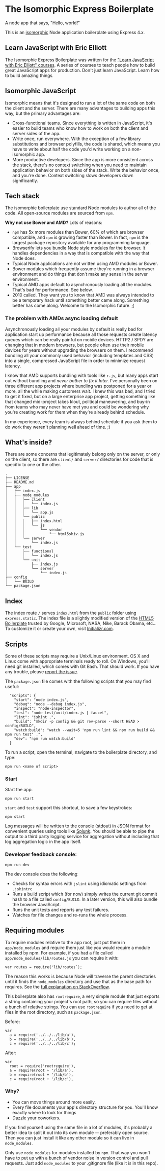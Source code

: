 # The Isomorphic Express Boilerplate

A node app that says, "Hello, world!"

This is an [isomorphic](http://isomorphic.net/) Node application boilerplate using Express 4.x.


## Learn JavaScript with Eric Elliott

The Isomorphic Express Boilerplate was written for the ["Learn JavaScript with Eric Elliott" courses](https://ericelliottjs.com/). A series of courses to teach people how to build great JavaScript apps for production. Don't just learn JavaScript. Learn how to build amazing things.


## Isomorphic JavaScript

Isomorphic means that it's designed to run a lot of the same code on both the client and the server. There are many advantages to building apps this way, but the primary advantages are:

* Cross-functional teams. Since everything is written in JavaScript, it's easier to build teams who know how to work on both the client and server sides of the app.
* Write once, run everywhere. With the exception of a few library substitutions and browser polyfills, the code is shared, which means you have to write about half the code you'd write working on a non-isomorphic app.
* More productive developers. Since the app is more consistent across the stack, there's no context switching when you need to maintain application behavior on both sides of the stack. Write the behavior once, and you're done. Context switching slows developers down significantly.


## Tech stack

The isomorphic boilerplate use standard Node modules to author all of the code. All open-source modules are sourced from `npm`.

**Why not use Bower and AMD?** Lots of reasons:

* `npm` has 5x more modules than Bower, 60% of which are browser compatible, and `npm` is growing faster than Bower. In fact, `npm` is the largest package repository available for any programming language.
* Browserify lets you bundle Node style modules for the browser. It handles dependencies in a way that is compatible with the way that Node does.
* Typical Node applications are not written using AMD modules or Bower.
* Bower modules which frequently assume they're running in a browser environment and do things that don't make any sense in the server environment.
* Typical AMD apps default to asynchronously loading all the modules. That's bad for performance. See below.
* 2010 called. They want you to know that AMD was always intended to be a temporary hack until something better came along. Something better has come along. Welcome to the Isomorphic future. ;)


### The problem with AMDs async loading default

Asynchronously loading all your modules by default is really bad for application start up performance because all those requests create latency queues which can be really painful on mobile devices. HTTP2 / SPDY are changing that in modern browsers, but people often use their mobile devices for years without upgrading the browsers on them. I recommend bundling all your commonly used behavior (including templates and CSS) into a single, compressed JavaScript file in order to minimize request latency.

I know that AMD supports bundling with tools like `r.js`, but many apps start out without bundling and *never bother to fix it later.* I've personally been on three different app projects where bundling was postponed for a year or more, all the while making customers wait. I knew this was bad, and I tried to get it fixed, but on a large enterprise app project, getting something like that changed mid-project takes klout, political maneuvering, and buy-in from teams who may never have met you and could be wondering why you're creating work for them when they're already behind schedule.

In my experience, every team is always behind schedule if you ask them to do work they weren't planning well ahead of time. ;)


## What's inside?

There are some concerns that legitimately belong only on the server, or only on the client, so there are `client/` and `server/` directories for code that is specific to one or the other.

```
.
├── LICENSE
├── README.md
├── app
│   ├── index.js
│   ├── node_modules
│   │   ├── client
│   │   │   └── index.js
│   │   ├── lib
│   │   │   └── app.js
│   │   └── public
│   │   │   ├── index.html
│   │   │   └── js
│   │   │       └── vendor
│   │   │           └── html5shiv.js
│   │   └── server
│   │       └── index.js
│   └── test
│       ├── functional
│       │   └── index.js
│       └── unit
│           ├── index.js
│           └── server
│               └── index.js
├── config
│   └── BUILD
└── package.json
```


## Index

The index route `/` serves `index.html` from the `public` folder using `express.static`. The index file is a slightly modified version of the [HTML5 Boilerplate](https://html5boilerplate.com/) trusted by Google, Microsoft, NASA, Nike, Barack Obama, etc... To customize it or create your own, visit [Initializr.com](http://initializr.com).


## Scripts

Some of these scripts may require a Unix/Linux environment. OS X and Linux come with appropriate terminals ready to roll. On Windows, you'll need git installed, which comes with Git Bash. That should work. If you have any trouble, please [report the issue]().

The `package.json` file comes with the following scripts that you may find useful:

```
  "scripts": {
    "start": "node index.js",
    "debug": "node --debug index.js",
    "inspect": "node-inspector",
    "test": "node test/unit/index.js | faucet",
    "lint": "jshint .",
    "build": "mkdir -p config && git rev-parse --short HEAD > config/BUILD",
    "watch:build": "watch --wait=5 'npm run lint && npm run build && npm run test' .",
    "dev": "npm run watch:build"
  }
```


To run a script, open the terminal, navigate to the boilerplate directory, and type:

```
npm run <name of script>
```


### Start

Start the app.

```
npm run start
```

`start` and `test` support this shortcut, to save a few keystrokes:

```
npm start
```

Log messages will be written to the console (stdout) in JSON format for convenient queries using tools like [Splunk](http://www.splunk.com/). You should be able to pipe the output to a third party logging service for aggregation without including that log aggregation logic in the app itself.


### Developer feedback console:

```
npm run dev
```


The dev console does the following:

* Checks for syntax errors with `jslint` using idiomatic settings from `.jshintrc`
* Runs a build script which (for now) simply writes the current git commit hash to a file called `config/BUILD`. In a later version, this will also bundle the browser JavaScript.
* Runs the unit tests and reports any test failures.
* Watches for file changes and re-runs the whole process.


## Requiring modules

To require modules relative to the app root, just put them in `app/node_modules` and require them just like you would require a module installed by npm. For example, if you had a file called `app/node_modules/lib/routes.js` you can require it with:

```
var routes = require('lib/routes`);
```

The reason this works is because Node will traverse the parent directories until it finds the `node_modules` directory and use that as the base path for requires. See the [full explanation on StackOverflow](http://stackoverflow.com/questions/10860244/how-to-make-the-require-in-node-js-to-be-always-relative-to-the-root-folder-of-t#answer-24461606).

This boilerplate also has `rootrequire`, a very simple module that just exports a string containing your project's root path, so you can require files without a bunch of relative strings. You can use `rootrequire` if you need to get at files in the root directory, such as `package.json`.

Before:

```
var
  a = require('../../../lib/a'),
  b = require('../../../lib/b'),
  c = require('../../../lib/c');
```

After:

```
var
  root = require('rootrequire'),
  a = require(root + '/lib/a'),
  b = require(root + '/lib/b'),
  c = require(root + '/lib/c'),
```

### Why?

* You can move things around more easily.
* Every file documents your app's directory structure for you. You'll know exactly where to look for things.
* Dazzle your coworkers.

If you find yourself using the same file in a lot of modules, it's probably a better idea to split it out into its own module -- preferably open source. Then you can just install it like any other module so it can live in `node_modules`.

Only use `node_modules` for modules installed by `npm`. That way you won't have to put up with a bunch of vendor noise in version control and pull requests. Just add `node_modules` to your .gitignore file (like it is in this repo).
